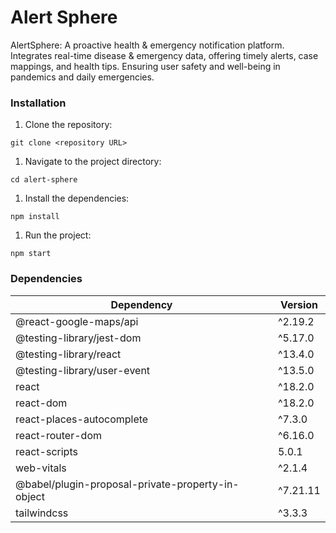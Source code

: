 # Alert Sphere 
AlertSphere: A proactive health &amp; emergency notification platform. Integrates real-time disease &amp; emergency data, offering timely alerts, case mappings, and health tips. Ensuring user safety and well-being in pandemics and daily emergencies.



### Installation

1. Clone the repository:

```
git clone <repository URL>
```

1. Navigate to the project directory:

```
cd alert-sphere
```

1. Install the dependencies:

```
npm install
```

1. Run the project:

```
npm start
```

### Dependencies

| Dependency                                        | Version  |
| ------------------------------------------------- | -------- |
| @react-google-maps/api                            | ^2.19.2  |
| @testing-library/jest-dom                         | ^5.17.0  |
| @testing-library/react                            | ^13.4.0  |
| @testing-library/user-event                       | ^13.5.0  |
| react                                             | ^18.2.0  |
| react-dom                                         | ^18.2.0  |
| react-places-autocomplete                         | ^7.3.0   |
| react-router-dom                                  | ^6.16.0  |
| react-scripts                                     | 5.0.1    |
| web-vitals                                        | ^2.1.4   |
| @babel/plugin-proposal-private-property-in-object | ^7.21.11 |
| tailwindcss                                       | ^3.3.3   |
